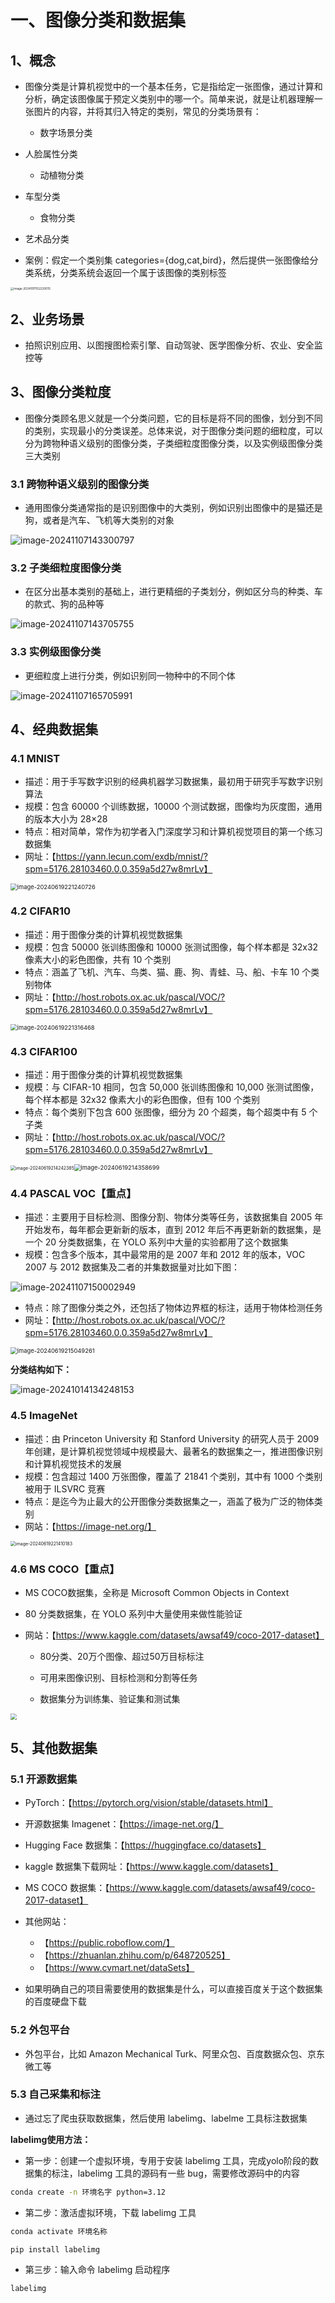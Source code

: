 # 一、图像分类和数据集

## 1、概念

- 图像分类是计算机视觉中的一个基本任务，它是指给定一张图像，通过计算和分析，确定该图像属于预定义类别中的哪一个。简单来说，就是让机器理解一张图片的内容，并将其归入特定的类别，常见的分类场景有：

  - 数字场景分类
- 人脸属性分类
  - 动植物分类
- 车型分类
  - 食物分类
- 艺术品分类
- 案例：假定一个类别集 categories={dog,cat,bird}，然后提供一张图像给分类系统，分类系统会返回一个属于该图像的类别标签

<img src="课件图/image-20241011152230015.png" alt="image-20241011152230015" style="zoom:33%;" />

## 2、业务场景

- 拍照识别应用、以图搜图检索引擎、自动驾驶、医学图像分析、农业、安全监控等


## 3、图像分类粒度

- 图像分类顾名思义就是一个分类问题，它的目标是将不同的图像，划分到不同的类别，实现最小的分类误差。总体来说，对于图像分类问题的细粒度，可以分为跨物种语义级别的图像分类，子类细粒度图像分类，以及实例级图像分类三大类别

### 3.1 跨物种语义级别的图像分类

- 通用图像分类通常指的是识别图像中的大类别，例如识别出图像中的是猫还是狗，或者是汽车、飞机等大类别的对象

![image-20241107143300797](课件图/image-20241107143300797.png)

### 3.2 子类细粒度图像分类

- 在区分出基本类别的基础上，进行更精细的子类划分，例如区分鸟的种类、车的款式、狗的品种等


![image-20241107143705755](课件图/image-20241107143705755.png)

### 3.3 实例级图像分类

- 更细粒度上进行分类，例如识别同一物种中的不同个体


![image-20241107165705991](课件图/image-20241107165705991.png)

## 4、经典数据集

### 4.1 MNIST

- 描述：用于手写数字识别的经典机器学习数据集，最初用于研究手写数字识别算法
- 规模：包含 60000 个训练数据，10000 个测试数据，图像均为灰度图，通用的版本大小为 28×28
- 特点：相对简单，常作为初学者入门深度学习和计算机视觉项目的第一个练习数据集
- 网址：【https://yann.lecun.com/exdb/mnist/?spm=5176.28103460.0.0.359a5d27w8mrLv】

<img src="课件图/image-20240619221240726.png" alt="image-20240619221240726" style="zoom: 67%;" />

### 4.2 CIFAR10

- 描述：用于图像分类的计算机视觉数据集
- 规模：包含 50000 张训练图像和 10000 张测试图像，每个样本都是 32x32 像素大小的彩色图像，共有 10 个类别
- 特点：涵盖了飞机、汽车、鸟类、猫、鹿、狗、青蛙、马、船、卡车 10 个类别物体
- 网址：【http://host.robots.ox.ac.uk/pascal/VOC/?spm=5176.28103460.0.0.359a5d27w8mrLv】

<img src="课件图/image-20240619221316468.png" alt="image-20240619221316468" style="zoom: 67%;" />

### 4.3 CIFAR100

- 描述：用于图像分类的计算机视觉数据集
- 规模：与 CIFAR-10 相同，包含 50,000 张训练图像和 10,000 张测试图像，每个样本都是 32x32 像素大小的彩色图像，但有 100 个类别
- 特点：每个类别下包含 600 张图像，细分为 20 个超类，每个超类中有 5 个子类
- 网址：【http://host.robots.ox.ac.uk/pascal/VOC/?spm=5176.28103460.0.0.359a5d27w8mrLv】

<img src="课件图/image-20240619214242385.png" alt="image-20240619214242385" style="zoom: 50%;" /><img src="课件图/image-20240619214358699.png" alt="image-20240619214358699" style="zoom: 67%;" />

### 4.4 PASCAL VOC【重点】

- 描述：主要用于目标检测、图像分割、物体分类等任务，该数据集自 2005 年开始发布，每年都会更新新的版本，直到 2012 年后不再更新新的数据集，是一个 20 分类数据集，在 YOLO 系列中大量的实验都用了这个数据集
- 规模：包含多个版本，其中最常用的是 2007 年和 2012 年的版本，VOC 2007 与 2012 数据集及二者的并集数据量对比如下图：

![image-20241107150002949](课件图/image-20241107150002949.png)

- 特点：除了图像分类之外，还包括了物体边界框的标注，适用于物体检测任务
- 网址：【http://host.robots.ox.ac.uk/pascal/VOC/?spm=5176.28103460.0.0.359a5d27w8mrLv】

<img src="课件图/image-20240619215049261.png" alt="image-20240619215049261" style="zoom: 67%;" />

**分类结构如下：**

![image-20241014134248153](课件图/image-20241014134248153.png)

### 4.5 ImageNet

- 描述：由 Princeton University 和 Stanford University 的研究人员于 2009 年创建，是计算机视觉领域中规模最大、最著名的数据集之一，推进图像识别和计算机视觉技术的发展
- 规模：包含超过 1400 万张图像，覆盖了 21841 个类别，其中有 1000 个类别被用于 ILSVRC 竞赛
- 特点：是迄今为止最大的公开图像分类数据集之一，涵盖了极为广泛的物体类别
- 网站：【https://image-net.org/】

<img src="课件图/image-20240619221410183.png" alt="image-20240619221410183" style="zoom: 50%;" />

### 4.6 MS COCO【重点】

- MS COCO数据集，全称是 Microsoft Common Objects in Context

- 80 分类数据集，在 YOLO 系列中大量使用来做性能验证

- 网站：【https://www.kaggle.com/datasets/awsaf49/coco-2017-dataset】

  - 80分类、20万个图像、超过50万目标标注

  - 可用来图像识别、目标检测和分割等任务

  - 数据集分为训练集、验证集和测试集


<img src="课件图/image-20240622220614698.png" style="zoom:60%;" />

## 5、其他数据集

### 5.1 开源数据集


- PyTorch：【https://pytorch.org/vision/stable/datasets.html】

- 开源数据集 Imagenet：【https://image-net.org/】

- Hugging Face 数据集：【https://huggingface.co/datasets】

- kaggle 数据集下载网址：【https://www.kaggle.com/datasets】

- MS COCO 数据集：【https://www.kaggle.com/datasets/awsaf49/coco-2017-dataset】

- 其他网站：
  - 【https://public.roboflow.com/】
  - 【https://zhuanlan.zhihu.com/p/648720525】
  - 【https://www.cvmart.net/dataSets】
- 如果明确自己的项目需要使用的数据集是什么，可以直接百度关于这个数据集的百度硬盘下载


### 5.2 外包平台

- 外包平台，比如 Amazon Mechanical Turk、阿里众包、百度数据众包、京东微工等

### 5.3 自己采集和标注

- 通过忘了爬虫获取数据集，然后使用 labelimg、labelme 工具标注数据集

**labelimg使用方法：**

- 第一步：创建一个虚拟环境，专用于安装 labelimg 工具，完成yolo阶段的数据集的标注，labelimg 工具的源码有一些 bug，需要修改源码中的内容

```bash
conda create -n 环境名字 python=3.12
```

- 第二步：激活虚拟环境，下载 labelimg 工具

```bash
conda activate 环境名称

pip install labelimg
```

- 第三步：输入命令 labelimg 启动程序

```bash
labelimg
```

